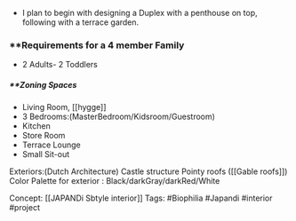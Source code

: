 - I plan to begin with designing a Duplex with a penthouse on top, following with a terrace garden. 
 ### **Requirements for a 4 member Family
- 2 Adults- 2 Toddlers 
##### **Zoning Spaces  
- Living Room, [[hygge]]
- 3 Bedrooms:(MasterBedroom/Kidsroom/Guestroom)
- Kitchen
- Store Room
- Terrace Lounge
- Small Sit-out



Exteriors:(Dutch Architecture)
Castle structure
Pointy roofs ([[Gable roofs]])
Color Palette for exterior : Black/darkGray/darkRed/White

Concept: [[JAPANDi Sbtyle interior]]
Tags:		#Biophilia #Japandi #interior #project 


